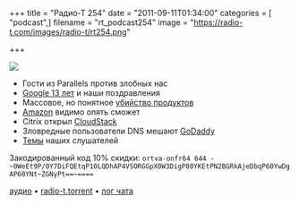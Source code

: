 +++
title = "Радио-Т 254"
date = "2011-09-11T01:34:00"
categories = [ "podcast",]
filename = "rt_podcast254"
image = "https://radio-t.com/images/radio-t/rt254.png"

+++

![](https://radio-t.com/images/radio-t/rt254.png)

- Гости из Parallels против злобных нас
- [Google 13 лет](http://mashable.com/2011/09/04/google-happy-birthday-13-years/) и наши поздравления
- Массовое, но понятное [убийство продуктов](http://www.digitaltrends.com/web/google-shuts-down-google-desktop-and-nine-other-projects/)
- [Amazon](http://techcrunch.com/2011/09/02/amazon-kindle-tablet/) видимо опять сможет
- Citrix открыл [CloudStack](http://www.opennet.ru/opennews/art.shtml?num=31654)
- Зловредные пользователи DNS мешают [GoDaddy](http://rscott.org/dns/GoDaddy_Selective_DNS_Blackouts.htm)
- [Темы](/p/2011/09/08/prep-254/) наших слушателей

Закодированный код 10% скидки:
`ortva-onfr64 644 -~0WeEt9P/0Y7DiFQEtqP10LQDhAP4VSORGGpX0W3DigP80YKEtPN2BGRkAjeDbqP60YwDgAP60YNt~ZGNyPt==~====`

[аудио](https://archive.rucast.net/radio-t/media/rt_podcast254.mp3) • [radio-t.torrent](http://www.radio-t.com/torrents/rt_podcast254.mp3.torrent) • [лог чата](http://chat.radio-t.com/logs/radio-t-254.html)<audio src="https://archive.rucast.net/radio-t/media/rt_podcast254.mp3" preload="none"></audio>
